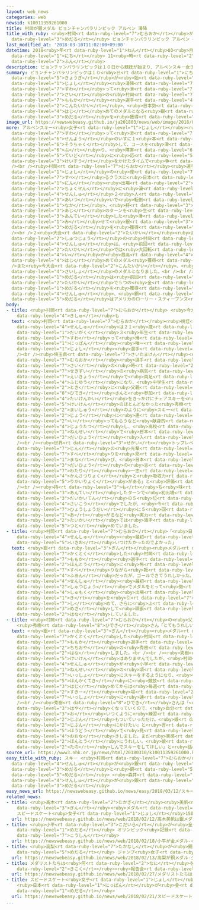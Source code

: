 ```yaml
---
layout: web_news
categories: web
newsid: k10011359261000
title: 村岡が銀メダル ピョンチャンパラリンピック アルペン 滑降
title_with_ruby: <ruby>村岡<rt data-ruby-level="7">むらおか</rt></ruby>が<ruby>銀<rt data-ruby-level="3">ぎん</rt></ruby><ruby>メダル<rt
  data-ruby-level="3">めだる</rt></ruby> ピョンチャンパラリンピック アルペン <ruby>滑降<rt data-ruby-level="7">かっこう</rt></ruby>
last_modified_at: '2018-03-10T11:02:00+09:00'
datetime: 2018<ruby>年<rt data-ruby-level="1">ねん</rt></ruby>03<ruby>月<rt data-ruby-level="1">がつ</rt></ruby>10<ruby>日<rt
  data-ruby-level="1">にち</rt></ruby> 11<ruby>時<rt data-ruby-level="2">じ</rt></ruby>02<ruby>分<rt
  data-ruby-level="2">ふん</rt></ruby>
description: ピョンチャンパラリンピックは１０日から競技が始まり、アルペンスキー女子滑降の座って滑るクラスで、２１歳の村岡桃佳選手が、今大会、日本勢初めてのメダルとなる銀メダルを獲得しました。
summary: ピョンチャンパラリンピックは１０<ruby>日<rt data-ruby-level="1">にち</rt></ruby>から<ruby>競技<rt
  data-ruby-level="5">きょうぎ</rt></ruby>が<ruby>始<rt data-ruby-level="3">はじ</rt></ruby>まり、アルペンスキー<ruby>女子<rt
  data-ruby-level="1">じょし</rt></ruby><ruby>滑降<rt data-ruby-level="7">かっこう</rt></ruby>の<ruby>座<rt
  data-ruby-level="7">すわ</rt></ruby>って<ruby>滑<rt data-ruby-level="7">すべ</rt></ruby>るクラスで、２１<ruby>歳<rt
  data-ruby-level="7">さい</rt></ruby>の<ruby>村岡<rt data-ruby-level="7">むらおか</rt></ruby><ruby>桃佳<rt
  data-ruby-level="7">ももか</rt></ruby><ruby>選手<rt data-ruby-level="4">せんしゅ</rt></ruby>が、<ruby>今大会<rt
  data-ruby-level="2">こんたいかい</rt></ruby>、<ruby>日本勢<rt data-ruby-level="5">にほんぜい</rt></ruby><ruby>初<rt
  data-ruby-level="4">はじ</rt></ruby>めてのメダルとなる<ruby>銀<rt data-ruby-level="3">ぎん</rt></ruby><ruby>メダル<rt
  data-ruby-level="3">めだる</rt></ruby>を<ruby>獲得<rt data-ruby-level="7">かくとく</rt></ruby>しました。
image_url: https://newswebeasy.github.io/ja201803/news/web/image/2018/03/10/K10011359261_1803121559_1803121601_01_02.jpg
more: アルペンスキー<ruby>女子<rt data-ruby-level="1">じょし</rt></ruby><ruby>滑降<rt data-ruby-level="7">かっこう</rt></ruby>の<ruby>座<rt
  data-ruby-level="7">すわ</rt></ruby>って<ruby>滑<rt data-ruby-level="7">すべ</rt></ruby>るクラスは、<ruby>専用<rt
  data-ruby-level="6">せんよう</rt></ruby>のいすに１<ruby>本<rt data-ruby-level="1">ぽん</rt></ruby>のスキーを<ruby>装着<rt
  data-ruby-level="6">そうちゃく</rt></ruby>して、コースを<ruby>滑<rt data-ruby-level="7">すべ</rt></ruby>り<ruby>降<rt
  data-ruby-level="6">ぶ</rt></ruby>り、<ruby>障害<rt data-ruby-level="6">しょうがい</rt></ruby>の<ruby>程度<rt
  data-ruby-level="5">ていど</rt></ruby>に<ruby>応<rt data-ruby-level="5">おう</rt></ruby>じた<ruby>係数<rt
  data-ruby-level="3">けいすう</rt></ruby>をかけたタイムで<ruby>争<rt data-ruby-level="4">あらそ</rt></ruby>います。<br
  /><br /><ruby>村岡<rt data-ruby-level="7">むらおか</rt></ruby><ruby>選手<rt data-ruby-level="4">せんしゅ</rt></ruby>は<ruby>女子<rt
  data-ruby-level="1">じょし</rt></ruby>の<ruby>座<rt data-ruby-level="7">すわ</rt></ruby>って<ruby>滑<rt
  data-ruby-level="7">すべ</rt></ruby>るクラスに<ruby>日本<rt data-ruby-level="1">にっぽん</rt></ruby>からただ１<ruby>人<rt
  data-ruby-level="1">にん</rt></ruby><ruby>出場<rt data-ruby-level="2">しゅつじょう</rt></ruby>し、<ruby>直前<rt
  data-ruby-level="2">ちょくぜん</rt></ruby>に<ruby>滑<rt data-ruby-level="7">すべ</rt></ruby>った<ruby>選手<rt
  data-ruby-level="4">せんしゅ</rt></ruby>２<ruby>人<rt data-ruby-level="1">にん</rt></ruby>が<ruby>相次<rt
  data-ruby-level="3">あいつ</rt></ruby>いで<ruby>転倒<rt data-ruby-level="7">てんとう</rt></ruby>する<ruby>中<rt
  data-ruby-level="1">なか</rt></ruby>、<ruby>持<rt data-ruby-level="3">も</rt></ruby>ち<ruby>味<rt
  data-ruby-level="3">あじ</rt></ruby>のターンを<ruby>生<rt data-ruby-level="1">い</rt></ruby>かした<ruby>安定<rt
  data-ruby-level="3">あんてい</rt></ruby>した<ruby>滑<rt data-ruby-level="7">すべ</rt></ruby>りを<ruby>見<rt
  data-ruby-level="1">み</rt></ruby>せて<ruby>銀<rt data-ruby-level="3">ぎん</rt></ruby><ruby>メダル<rt
  data-ruby-level="3">めだる</rt></ruby>を<ruby>獲得<rt data-ruby-level="7">かくとく</rt></ruby>しました。<br
  /><br />２<ruby>大会<rt data-ruby-level="2">たいかい</rt></ruby><ruby>連続<rt data-ruby-level="4">れんぞく</rt></ruby><ruby>出場<rt
  data-ruby-level="2">しゅつじょう</rt></ruby>の<ruby>村岡<rt data-ruby-level="7">むらおか</rt></ruby><ruby>選手<rt
  data-ruby-level="4">せんしゅ</rt></ruby>は、<ruby>前回<rt data-ruby-level="2">ぜんかい</rt></ruby>のソチ<ruby>大会<rt
  data-ruby-level="2">たいかい</rt></ruby>では<ruby>大回転<rt data-ruby-level="3">だいかいてん</rt></ruby>の５<ruby>位<rt
  data-ruby-level="4">い</rt></ruby>が<ruby>最高<rt data-ruby-level="4">さいこう</rt></ruby>で、これが<ruby>初<rt
  data-ruby-level="4">はじ</rt></ruby>めてのメダル<ruby>獲得<rt data-ruby-level="7">かくとく</rt></ruby>です。<br
  />また<ruby>今大会<rt data-ruby-level="2">こんたいかい</rt></ruby>、<ruby>日本勢<rt data-ruby-level="5">にほんぜい</rt></ruby><ruby>最初<rt
  data-ruby-level="4">さいしょ</rt></ruby>のメダルとなりました。<br /><br /><ruby>金<rt data-ruby-level="1">きん</rt></ruby><ruby>メダル<rt
  data-ruby-level="1">めだる</rt></ruby>は<ruby>前回<rt data-ruby-level="2">ぜんかい</rt></ruby>のソチ<ruby>大会<rt
  data-ruby-level="2">たいかい</rt></ruby>で５つの<ruby>金<rt data-ruby-level="1">きん</rt></ruby><ruby>メダル<rt
  data-ruby-level="1">めだる</rt></ruby>を<ruby>獲得<rt data-ruby-level="7">かくとく</rt></ruby>したドイツのアンナ・シャッフェルフーバー<ruby>選手<rt
  data-ruby-level="4">せんしゅ</rt></ruby>、<ruby>銅<rt data-ruby-level="5">どう</rt></ruby><ruby>メダル<rt
  data-ruby-level="5">めだる</rt></ruby>はアメリカのローリー・スティーブンズ<ruby>選手<rt data-ruby-level="4">せんしゅ</rt></ruby>でした。
body:
- title: <ruby>村岡<rt data-ruby-level="7">むらおか</rt></ruby> <ruby>今大会<rt data-ruby-level="2">こんたいかい</rt></ruby>は<ruby>旗手<rt
    data-ruby-level="4">きしゅ</rt></ruby>も
  text: <ruby>村岡<rt data-ruby-level="7">むらおか</rt></ruby><ruby>桃佳<rt data-ruby-level="7">ももか</rt></ruby><ruby>選手<rt
    data-ruby-level="4">せんしゅ</rt></ruby>は２１<ruby>歳<rt data-ruby-level="7">さい</rt></ruby>の<ruby>大学<rt
    data-ruby-level="1">だいがく</rt></ruby>３<ruby>年生<rt data-ruby-level="1">ねんせい</rt></ruby>。<ruby>座<rt
    data-ruby-level="7">すわ</rt></ruby>って<ruby>滑<rt data-ruby-level="7">すべ</rt></ruby>るクラスでは<ruby>日本<rt
    data-ruby-level="1">にっぽん</rt></ruby><ruby>唯一<rt data-ruby-level="7">ゆいいつ</rt></ruby>の<ruby>女子<rt
    data-ruby-level="1">じょし</rt></ruby><ruby>選手<rt data-ruby-level="4">せんしゅ</rt></ruby>です。<br
    /><br /><ruby>埼玉県<rt data-ruby-level="7">さいたまけん</rt></ruby><ruby>出身<rt data-ruby-level="3">しゅっしん</rt></ruby>の<ruby>村岡<rt
    data-ruby-level="7">むらおか</rt></ruby><ruby>選手<rt data-ruby-level="4">せんしゅ</rt></ruby>は、４<ruby>歳<rt
    data-ruby-level="7">さい</rt></ruby>の<ruby>時<rt data-ruby-level="2">とき</rt></ruby>に<ruby>脊髄<rt
    data-ruby-level="7">せきずい</rt></ruby>の<ruby>病気<rt data-ruby-level="3">びょうき</rt></ruby>の<ruby>影響<rt
    data-ruby-level="7">えいきょう</rt></ruby>で<ruby>両足<rt data-ruby-level="3">りょうあし</rt></ruby>が<ruby>不自由<rt
    data-ruby-level="4">ふじゆう</rt></ruby>になり、<ruby>中学生<rt data-ruby-level="1">ちゅうがくせい</rt></ruby>の<ruby>時<rt
    data-ruby-level="2">とき</rt></ruby>に<ruby>父親<rt data-ruby-level="2">ちちおや</rt></ruby>・<ruby>秀樹<rt
    data-ruby-level="8">ひでき</rt></ruby>さんと<ruby>参加<rt data-ruby-level="4">さんか</rt></ruby>した<ruby>体験会<rt
    data-ruby-level="4">たいけんかい</rt></ruby>をきっかけにチェアスキーを<ruby>始<rt data-ruby-level="3">はじ</rt></ruby>めました。スキー<ruby>経験<rt
    data-ruby-level="5">けいけん</rt></ruby>のほとんどなかった<ruby>秀樹<rt data-ruby-level="8">ひでき</rt></ruby>さんに<ruby>毎週<rt
    data-ruby-level="2">まいしゅう</rt></ruby>のように<ruby>スキー<rt data-ruby-level="2">すきー</rt></ruby><ruby>場<rt
    data-ruby-level="2">じょう</rt></ruby>に<ruby>連<rt data-ruby-level="4">つ</rt></ruby>れて<ruby>行<rt
    data-ruby-level="2">い</rt></ruby>ってもらうなど<ruby>献身的<rt data-ruby-level="7">けんしんてき</rt></ruby>なサポートもあってめきめきと<ruby>上達<rt
    data-ruby-level="4">じょうたつ</rt></ruby>し、<ruby>高校<rt data-ruby-level="2">こうこう</rt></ruby>２<ruby>年生<rt
    data-ruby-level="1">ねんせい</rt></ruby>で<ruby>日本<rt data-ruby-level="1">にっぽん</rt></ruby><ruby>代表<rt
    data-ruby-level="3">だいひょう</rt></ruby><ruby>入<rt data-ruby-level="1">い</rt></ruby>りしました。<br
    /><br /><ruby>世界<rt data-ruby-level="3">せかい</rt></ruby>トップレベルの<ruby>男子<rt data-ruby-level="1">だんし</rt></ruby>のチェアスキー<ruby>陣<rt
    data-ruby-level="7">じん</rt></ruby>の<ruby>先輩<rt data-ruby-level="7">せんぱい</rt></ruby>たちの<ruby>滑<rt
    data-ruby-level="7">すべ</rt></ruby>りを<ruby>見<rt data-ruby-level="1">み</rt></ruby>て<ruby>学<rt
    data-ruby-level="1">まな</rt></ruby>び、<ruby>日本<rt data-ruby-level="1">にっぽん</rt></ruby><ruby>代表<rt
    data-ruby-level="3">だいひょう</rt></ruby>の<ruby>志<rt data-ruby-level="5">こころざし</rt></ruby><ruby>渡<rt
    data-ruby-level="7">わたり</rt></ruby><ruby>一志<rt data-ruby-level="5">いちし</rt></ruby>ヘッドコーチも「<ruby>観察力<rt
    data-ruby-level="4">かんさつりょく</rt></ruby>と<ruby>吸収力<rt data-ruby-level="6">きゅうしゅうりょく</rt></ruby>、それに<ruby>理解力<rt
    data-ruby-level="5">りかいりょく</rt></ruby>がある」と<ruby>評価<rt data-ruby-level="5">ひょうか</rt></ruby>しています。<br
    /><br /><ruby>持<rt data-ruby-level="3">も</rt></ruby>ち<ruby>味<rt data-ruby-level="3">あじ</rt></ruby>は<ruby>安定<rt
    data-ruby-level="3">あんてい</rt></ruby>したターンで<ruby>初出場<rt data-ruby-level="4">はつしゅつじょう</rt></ruby>のソチパラリンピックでは<ruby>大回転<rt
    data-ruby-level="3">だいかいてん</rt></ruby>の５<ruby>位<rt data-ruby-level="4">い</rt></ruby>が<ruby>最高<rt
    data-ruby-level="4">さいこう</rt></ruby>でしたが、<ruby>今<rt data-ruby-level="2">いま</rt></ruby>シーズンは、ワールドカップで<ruby>表彰台<rt
    data-ruby-level="7">ひょうしょうだい</rt></ruby>に５<ruby>回<rt data-ruby-level="2">かい</rt></ruby><ruby>上<rt
    data-ruby-level="1">あ</rt></ruby>がるなど<ruby>実力<rt data-ruby-level="3">じつりょく</rt></ruby>をつけ、ピョンチャン<ruby>大会<rt
    data-ruby-level="2">たいかい</rt></ruby>では<ruby>旗手<rt data-ruby-level="4">きしゅ</rt></ruby>を<ruby>務<rt
    data-ruby-level="5">つと</rt></ruby>めていました。
- title: <ruby>村岡<rt data-ruby-level="7">むらおか</rt></ruby>「<ruby>日本<rt data-ruby-level="1">にっぽん</rt></ruby><ruby>選手<rt
    data-ruby-level="4">せんしゅ</rt></ruby><ruby>最初<rt data-ruby-level="4">さいしょ</rt></ruby>で<ruby>勢<rt
    data-ruby-level="5">いきお</rt></ruby>いつけたかったのでよかった」
  text: <ruby>銀<rt data-ruby-level="3">ぎん</rt></ruby><ruby>メダル<rt data-ruby-level="3">めだる</rt></ruby>を<ruby>獲得<rt
    data-ruby-level="7">かくとく</rt></ruby>した<ruby>村岡<rt data-ruby-level="7">むらおか</rt></ruby><ruby>桃佳<rt
    data-ruby-level="7">ももか</rt></ruby><ruby>選手<rt data-ruby-level="4">せんしゅ</rt></ruby>は「<ruby>本当<rt
    data-ruby-level="2">ほんとう</rt></ruby>に<ruby>怖<rt data-ruby-level="7">こわ</rt></ruby>くて、<ruby>滑<rt
    data-ruby-level="7">すべ</rt></ruby>りながら<ruby>転<rt data-ruby-level="3">ころ</rt></ruby>ばないか<ruby>不安<rt
    data-ruby-level="4">ふあん</rt></ruby>だったが、ゴールできてうれしかった。<ruby>日本<rt data-ruby-level="1">にっぽん</rt></ruby><ruby>選手<rt
    data-ruby-level="4">せんしゅ</rt></ruby><ruby>最初<rt data-ruby-level="4">さいしょ</rt></ruby>の<ruby>出場<rt
    data-ruby-level="2">しゅつじょう</rt></ruby>でメダルをとって<ruby>勢<rt data-ruby-level="5">いきお</rt></ruby>いをつけたかったのでよかった。あと４<ruby>種目<rt
    data-ruby-level="4">しゅもく</rt></ruby><ruby>出場<rt data-ruby-level="2">しゅつじょう</rt></ruby>するので、<ruby>気<rt
    data-ruby-level="1">き</rt></ruby>を<ruby>引<rt data-ruby-level="7">ひ</rt></ruby>き<ruby>締<rt
    data-ruby-level="7">し</rt></ruby>めて、さらに<ruby>上<rt data-ruby-level="1">うえ</rt></ruby>を<ruby>目指<rt
    data-ruby-level="3">めざ</rt></ruby>して<ruby>頑張<rt data-ruby-level="7">がんば</rt></ruby>りたい」と<ruby>話<rt
    data-ruby-level="2">はな</rt></ruby>していました。
- title: <ruby>村岡<rt data-ruby-level="7">むらおか</rt></ruby>の<ruby>父<rt data-ruby-level="2">ちち</rt></ruby>
    <ruby>秀樹<rt data-ruby-level="8">ひでき</rt></ruby>さん「とてもうれしい」
  text: <ruby>銀<rt data-ruby-level="3">ぎん</rt></ruby><ruby>メダル<rt data-ruby-level="3">めだる</rt></ruby>を<ruby>獲得<rt
    data-ruby-level="7">かくとく</rt></ruby>した<ruby>村岡<rt data-ruby-level="7">むらおか</rt></ruby><ruby>桃佳<rt
    data-ruby-level="7">ももか</rt></ruby><ruby>選手<rt data-ruby-level="4">せんしゅ</rt></ruby>の<ruby>父親<rt
    data-ruby-level="2">ちちおや</rt></ruby>の<ruby>秀樹<rt data-ruby-level="8">ひでき</rt></ruby>さんはレースのあと、「どきどきでしたがとてもうれしい」と<ruby>話<rt
    data-ruby-level="2">はな</rt></ruby>しました。<br /><br /><ruby>秀樹<rt data-ruby-level="8">ひでき</rt></ruby>さんはスキーの<ruby>経験<rt
    data-ruby-level="5">けいけん</rt></ruby>はありませんでしたが、<ruby>村岡<rt data-ruby-level="7">むらおか</rt></ruby><ruby>選手<rt
    data-ruby-level="4">せんしゅ</rt></ruby>が<ruby>小学<rt data-ruby-level="1">しょうがく</rt></ruby>３<ruby>年生<rt
    data-ruby-level="1">ねんせい</rt></ruby>の<ruby>頃<rt data-ruby-level="7">ころ</rt></ruby>に<ruby>一緒<rt
    data-ruby-level="7">いっしょ</rt></ruby>にスキーをするようになり、<ruby>中学生<rt data-ruby-level="1">ちゅうがくせい</rt></ruby>になって<ruby>本格的<rt
    data-ruby-level="5">ほんかくてき</rt></ruby>に<ruby>競技<rt data-ruby-level="5">きょうぎ</rt></ruby>を<ruby>始<rt
    data-ruby-level="3">はじ</rt></ruby>めてからは<ruby>毎週<rt data-ruby-level="2">まいしゅう</rt></ruby>のように<ruby>スキー<rt
    data-ruby-level="2">すきー</rt></ruby><ruby>場<rt data-ruby-level="2">じょう</rt></ruby>に<ruby>一緒<rt
    data-ruby-level="7">いっしょ</rt></ruby>に<ruby>通<rt data-ruby-level="2">とお</rt></ruby>っていました。<br
    /><br /><ruby>秀樹<rt data-ruby-level="8">ひでき</rt></ruby>さんは「<ruby>娘<rt data-ruby-level="7">むすめ</rt></ruby>がどんどん<ruby>速<rt
    data-ruby-level="3">はや</rt></ruby>くなっていくので、<ruby>自分<rt data-ruby-level="2">じぶん</rt></ruby>もそれに<ruby>追<rt
    data-ruby-level="3">お</rt></ruby>いつくように<ruby>練習<rt data-ruby-level="3">れんしゅう</rt></ruby>した。<ruby>自分<rt
    data-ruby-level="2">じぶん</rt></ruby>もついていっただけ。<ruby>娘<rt data-ruby-level="7">むすめ</rt></ruby>が『メダルを<ruby>自分<rt
    data-ruby-level="2">じぶん</rt></ruby>にかけたい』と<ruby>言<rt data-ruby-level="2">い</rt></ruby>っていると<ruby>報道<rt
    data-ruby-level="5">ほうどう</rt></ruby>で<ruby>見<rt data-ruby-level="1">み</rt></ruby>て、<ruby>大泣<rt
    data-ruby-level="4">おおな</rt></ruby>きしました。まだ<ruby>実感<rt data-ruby-level="3">じっかん</rt></ruby>はわかないけど<ruby>本当<rt
    data-ruby-level="2">ほんとう</rt></ruby>にうれしい。<ruby>娘<rt data-ruby-level="7">むすめ</rt></ruby>はこれからも<ruby>楽<rt
    data-ruby-level="2">たの</rt></ruby>しんでスキーをしてほしい」と<ruby>話<rt data-ruby-level="2">はな</rt></ruby>しました。
source_url: https://www3.nhk.or.jp/news/html/20180310/k10011359261000.html
easy_title_with_ruby: スキー <ruby>村岡<rt data-ruby-level="7">むらおか</rt></ruby><ruby>選手<rt
  data-ruby-level="4">せんしゅ</rt></ruby>が<ruby>銀<rt data-ruby-level="3">ぎん</rt></ruby><ruby>メダル<rt
  data-ruby-level="3">めだる</rt></ruby>と<ruby>銅<rt data-ruby-level="5">どう</rt></ruby><ruby>メダル<rt
  data-ruby-level="5">めだる</rt></ruby> <ruby>森井<rt data-ruby-level="7">もりい</rt></ruby><ruby>選手<rt
  data-ruby-level="4">せんしゅ</rt></ruby>が<ruby>銀<rt data-ruby-level="3">ぎん</rt></ruby><ruby>メダル<rt
  data-ruby-level="3">めだる</rt></ruby>
easy_news_url: https://newswebeasy.github.io/news/easy/2018/03/12/スキー-村岡選手が銀メダルと銅メダル-森井選手が銀メダル
related_news:
- title: <ruby>高木<rt data-ruby-level="2">たかぎ</rt></ruby><ruby>美帆<rt data-ruby-level="8">みほ</rt></ruby>は<ruby>銀<rt
    data-ruby-level="3">ぎん</rt></ruby><ruby>メダル<rt data-ruby-level="3">めだる</rt></ruby>
    スピードスケート<ruby>女子<rt data-ruby-level="1">じょし</rt></ruby>1500m
  url: https://newswebeasy.github.io/news/web/2018/02/12/高木美帆は銀メダル-スピードスケート女子1500m
- title: <ruby>小平<rt data-ruby-level="3">こだいら</rt></ruby>が<ruby>金<rt data-ruby-level="1">きん</rt></ruby><ruby>メダル<rt
    data-ruby-level="1">めだる</rt></ruby> オリンピック<ruby>記録<rt data-ruby-level="4">きろく</rt></ruby>も<ruby>更新<rt
    data-ruby-level="7">こうしん</rt></ruby>
  url: https://newswebeasy.github.io/news/web/2018/02/18/小平が金メダル-オリンピック記録も更新
- title: <ruby>高梨<rt data-ruby-level="7">たかなし</rt></ruby>が<ruby>銅<rt data-ruby-level="5">どう</rt></ruby><ruby>メダル<rt
    data-ruby-level="5">めだる</rt></ruby> ジャンプ<ruby>女子<rt data-ruby-level="1">じょし</rt></ruby>
  url: https://newswebeasy.github.io/news/web/2018/02/13/高梨が銅メダル-ジャンプ女子
- title: メダリストたちは<ruby>何<rt data-ruby-level="2">なに</rt></ruby>を<ruby>語<rt data-ruby-level="2">かた</rt></ruby>る？<ruby>帰国<rt
    data-ruby-level="2">きこく</rt></ruby><ruby>報告会<rt data-ruby-level="5">ほうこくかい</rt></ruby>
  url: https://newswebeasy.github.io/news/web/2018/02/27/メダリストたちは何を語る帰国報告会
- title: スピードスケート<ruby>女子<rt data-ruby-level="1">じょし</rt></ruby><ruby>団体<rt data-ruby-level="5">だんたい</rt></ruby>パシュート
    <ruby>日本<rt data-ruby-level="1">にっぽん</rt></ruby>が<ruby>金<rt data-ruby-level="1">きん</rt></ruby><ruby>メダル<rt
    data-ruby-level="1">めだる</rt></ruby>
  url: https://newswebeasy.github.io/news/web/2018/02/21/スピードスケート女子団体パシュート-日本が金メダル
...
```

